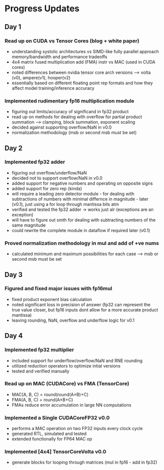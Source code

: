 # Progress Updates

## Day 1
### Read up on CUDA vs Tensor Cores (blog + white paper)
- understanding systolic architectures vs SIMD-like fully parallel approach memory/bandwidth and performance tradeoffs
- 4x4 matrix fused multiplication add (FMA) instr vs MAC (used in CUDA cores)
- noted differences between nvidia tensor core arch versions --> volta (v0), ampere(v1), hooper(v2)
- essentially based on different floating point rep formats and how they affect model training/inference accuracy
### Implemented rudimentary fp16 multiplication module
- figuring out limits/accuracy of significand in fp32 product
- read up on methods for dealing with overflow for partial product summation --> clamping, block summation, exponent scaling
- decided against supporting overflow/NaN in v0.0
- normalization methodology (msb or second msb must be set)

## Day 2
### Implemented fp32 adder
- figuring out overflow/underflow/NaN
- decided not to support overflow/NaN in v0.0
- added support for negative numbers and operating on opposite signs
- added support for zero rep (kinda)
- will require a leading zero detector module - for dealing with subtractions of numbers with minimal differnce in magnitude - later (v0.1), just using a for loop through mantissa bits atm
- verified and tested the fp32 adder -> works just alr (exceptions are an exception)
- will have to figure out smth for dealing with subtracting numbers of the same magnitude
- could rewrite the complete module in dataflow if required later (v0.1)
### Proved normalization methodology in mul and add of +ve nums
- calculated minimum and maximum possibilities for each case --> msb or second msb must be set

## Day 3
### Figured and fixed major issues with fp16mul
- fixed product exponent bias calculation
- noted significant loss in precision of answer (fp32 can represent the true value closer, but fp16 inputs dont allow for a more accurate product mantissa)
- leaving rounding, NaN, overflow and underflow logic for v0.1

## Day 4
### Implemented fp32 multiplier
- included support for underflow/overflow/NaN and RNE rounding
- utilized reduction operators to optimize intial versions
- tested and verified manually
### Read up on MAC (CUDACore) vs FMA (TensorCore)
- MAC(A, B, C) = round(round(A×B)+C)
- FMA(A, B, C) = round(A×B+C)
- FMAs reduce error accumulation in large NN computations
### Implemented a Single CUDACoreFP32 v0.0
- performs a MAC operation on two FP32 inputs every clock cycle
- generated RTL, simulated and tested
- extended functionally for FP64 MAC op
### Implemented [4x4] TensorCoreVolta v0.0
- generate blocks for looping through matrices (mul in fp16 - add in fp32)
